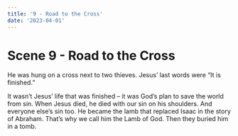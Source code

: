 ```yaml
---
title: '9 - Road to the Cross'
date: '2023-04-01'
---
```


# Scene 9 - Road to the Cross

He was hung on a cross next to two thieves. Jesus’ last words were “It is finished.”

It wasn’t Jesus’ life that was finished – it was God’s plan to save the world from sin. When Jesus died, he died with our sin on his shoulders. And everyone else’s sin too. He became the lamb that replaced Isaac in the story of Abraham. That’s why we call him the Lamb of God. Then they buried him in a tomb.
